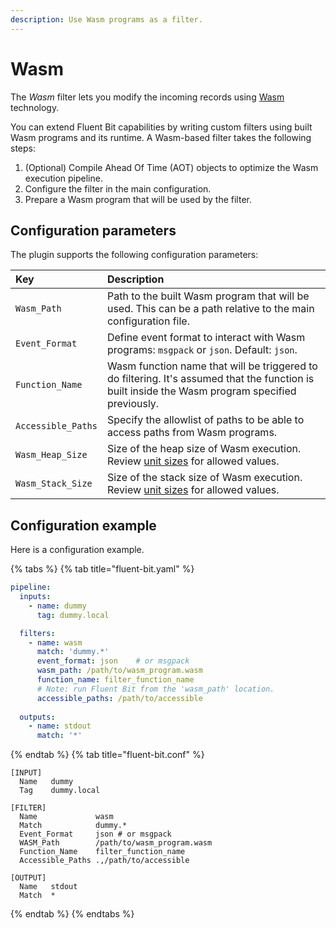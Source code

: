 ```yaml
---
description: Use Wasm programs as a filter.
---
```


# Wasm

The _Wasm_ filter lets you modify the incoming records using [Wasm](https://webassembly.org/) technology.

You can extend Fluent Bit capabilities by writing custom filters using built Wasm programs and its runtime. A Wasm-based filter takes the following steps:

1. (Optional) Compile Ahead Of Time (AOT) objects to optimize the Wasm execution pipeline.
1. Configure the filter in the main configuration.
1. Prepare a Wasm program that will be used by the filter.

## Configuration parameters

The plugin supports the following configuration parameters:

| Key | Description |
| :--- | :--- |
| `Wasm_Path` | Path to the built Wasm program that will be used. This can be a path relative to the main configuration file. |
| `Event_Format` | Define event format to interact with Wasm programs: `msgpack` or `json`. Default: `json`. |
| `Function_Name` | Wasm function name that will be triggered to do filtering. It's assumed that the function is built inside the Wasm program specified previously. |
| `Accessible_Paths` | Specify the allowlist of paths to be able to access paths from Wasm programs. |
| `Wasm_Heap_Size` | Size of the heap size of Wasm execution. Review [unit sizes](../../administration/configuring-fluent-bit/unit-sizes.md) for allowed values. |
| `Wasm_Stack_Size` | Size of the stack size of Wasm execution. Review [unit sizes](../../administration/configuring-fluent-bit/unit-sizes.md) for allowed values. |

## Configuration example

Here is a configuration example.

{% tabs %}
{% tab title="fluent-bit.yaml" %}

```yaml
pipeline:
  inputs:
    - name: dummy
      tag: dummy.local

  filters:
    - name: wasm
      match: 'dummy.*'
      event_format: json    # or msgpack
      wasm_path: /path/to/wasm_program.wasm
      function_name: filter_function_name
      # Note: run Fluent Bit from the 'wasm_path' location.
      accessible_paths: /path/to/accessible
    
  outputs:
    - name: stdout
      match: '*'
```

{% endtab %}
{% tab title="fluent-bit.conf" %}

```text
[INPUT]
  Name   dummy
  Tag    dummy.local

[FILTER]
  Name             wasm
  Match            dummy.*
  Event_Format     json # or msgpack
  WASM_Path        /path/to/wasm_program.wasm
  Function_Name    filter_function_name
  Accessible_Paths .,/path/to/accessible

[OUTPUT]
  Name   stdout
  Match  *
```

{% endtab %}
{% endtabs %}